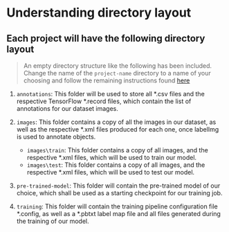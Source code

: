 # Understanding directory layout  

## Each project will have the following directory layout  

> An empty directory structure like the following has been included. Change the name of the ```project-name``` directory to a name of your choosing and follow the remaining instructions found [here](https://tensorflow-object-detection-api-tutorial.readthedocs.io/en/latest/training.html)  

1. ```annotations```: This folder will be used to store all *.csv files and the respective TensorFlow *.record files, which contain the list of annotations for our dataset images.

2. ```images```: This folder contains a copy of all the images in our dataset, as well as the respective *.xml files produced for each one, once labelImg is used to annotate objects.

    - ```images\train```: This folder contains a copy of all images, and the respective *.xml files, which will be used to train our model.
    - ```images\test```: This folder contains a copy of all images, and the respective *.xml files, which will be used to test our model.

3. ```pre-trained-model```: This folder will contain the pre-trained model of our choice, which shall be used as a starting checkpoint for our training job.

4. ```training```: This folder will contain the training pipeline configuration file *.config, as well as a *.pbtxt label map file and all files generated during the training of our model.